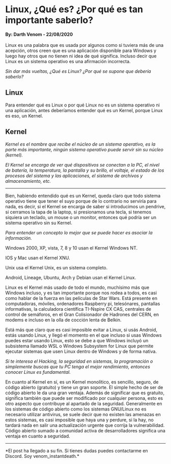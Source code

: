 # Linux, ¿Qué es? ¿Por qué es tan importante saberlo?
<b>By: Darth Venom - 22/08/2020</b>
<br>
<br>
Linux es una palabra que es usada por algunos como si tuviera más de una acepción, otros creen que es una aplicación disponible para Windows y luego hay otros que no tienen ni idea de qué significa. Incluso decir que Linux es un sistema operativo es una afirmación incorrecta.

*Sin dar más vueltas, ¿Qué es Linux? ¿Por qué se supone que debería saberlo?*<br>

## Linux

Para entender qué es Linux o por qué Linux no es un sistema operativo ni una aplicación, antes deberíamos entender qué es un Kernel, porque Linux es eso, un Kernel.

## Kernel

*Kernel es el nombre que recibe el núcleo de un sistema operativo, es la parte más importante, ningún sistema operativo puede servir sin su núcleo (kernel).*

*El Kernel se encarga de ver qué dispositivos se conectan a la PC, el nivel de batería, la temperatura, la pantalla y su brillo, el voltaje, el estado de los procesos del sistema y las aplicaciones, el sistema de archivos y almacenamiento, etc.*
<hr>
Bien, habiendo entendido qué es un Kernel, queda claro que todo sistema operativo tiene que tener el suyo porque de lo contrario no serviría para nada, es decir, si el Kernel se encarga de saber si introducimos un pendrive, si cerramos la tapa de la laptop, si presionamos una tecla, si tenemos siquiera un teclado, un mouse o un monitor, entonces qué podría ser un sistema operativo sin su Kernel.

*Para entender un concepto lo mejor que se puede hacer es asociar la información.*<br>

Windows 2000, XP, vista, 7, 8 y 10 usan el Kernel Windows NT.<br>

IOS y Mac usan el Kernel XNU.<br>

Unix usa el Kernel Unix, es un sistema completo.<br>

Android, Lineage, Ubuntu, Arch y Debian usan el Kernel Linux.<br>

Linux es el Kernel más usado de todo el mundo, muchísimo más que Windows incluso, y es tan importante porque nos rodea a todos, es casi como hablar de la fuerza en las películas de Star Wars. Está presente en computadoras, móviles, ordenadores Raspberry pi, telesónares, pantallas informativas, la calculadora científica TI-Nspire CX CAS, centrales de control de semáforos, en el Gran Colisionador de Hadrones del CERN, en modems e incluso en la olla de cocción lenta de Belkin.

Está más que claro que es casi imposible evitar a Linux, si usás Android, estás usando Linux, y llegó el momento en el que incluso si usas Windows puedes estar usando Linux, esto se debe a que Windows incluyó un subsistema llamado WSL o Windows Subsystem for Linux que permite ejecutar sistemas que usen Linux dentro de Windows y de forma nativa.

*Si te interesa el Hacking, la seguridad en sistemas, la programación o simplemente buscas que tu PC tenga el mejor rendimiento, entonces conocer Linux es fundamental.*

En cuanto al Kernel en sí, es un Kernel monolítico, es sencillo, seguro, de código abierto (gratuito) y tiene un gran soporte. El simple hecho de ser de código abierto le da una gran ventaja. Además de significar que es gratuito, significa también que puede ser modificado por cualquier persona, esto es otro aspecto que contribuye al apartado de la seguridad. Generalmente en los sistemas de código abierto como los sistemas GNU/Linux no es necesario utilizar antivirus, se suele decir que no existen las amenazas en estos sistemas, es casi imposible que haya una y perdure, si la hay, no tardará nada en salir una actualización urgente que corrija la vulnerabilidad. Código abierto sumado a comunidad activa de desarrolladores significa una ventaja en cuanto a seguridad.
<br>
<hr>
*El post ha llegado a su fin. Si tienes dudas puedes contactarme en Discord. Soy venom_instantdeath.*
